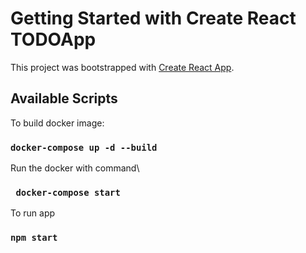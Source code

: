 # Getting Started with Create React TODOApp

This project was bootstrapped with [Create React App](https://github.com/facebook/create-react-app).

## Available Scripts

To build docker image:

### `docker-compose up -d --build`

Run the docker with command\
### ` docker-compose start`
To run app
### `npm start`

